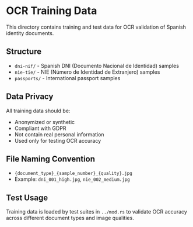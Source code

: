 # OCR Training Data

This directory contains training and test data for OCR validation of Spanish identity documents.

## Structure

- `dni-nif/` - Spanish DNI (Documento Nacional de Identidad) samples
- `nie-tie/` - NIE (Número de Identidad de Extranjero) samples
- `passports/` - International passport samples

## Data Privacy

All training data should be:

- Anonymized or synthetic
- Compliant with GDPR
- Not contain real personal information
- Used only for testing OCR accuracy

## File Naming Convention

- `{document_type}_{sample_number}_{quality}.jpg`
- Example: `dni_001_high.jpg`, `nie_002_medium.jpg`

## Test Usage

Training data is loaded by test suites in `../mod.rs` to validate OCR accuracy across different document types and image qualities.
